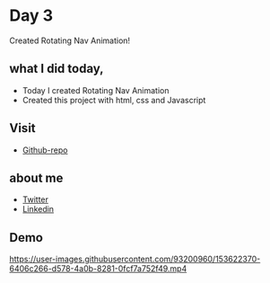 # Day 3

Created Rotating Nav Animation!


## what I did today,

 - Today I created Rotating Nav Animation
 - Created this project with html, css and Javascript


## Visit

 - [Github-repo](https://github.com/KaranChandekar/50projects50days/tree/master/rotating-nav-animation)

 
## about me

 - [Twitter](https://twitter.com/karanchandekar1)
 - [Linkedin](https://www.linkedin.com/in/karan-chandekar-a87263219/)


## Demo

https://user-images.githubusercontent.com/93200960/153622370-6406c266-d578-4a0b-8281-0fcf7a752f49.mp4
